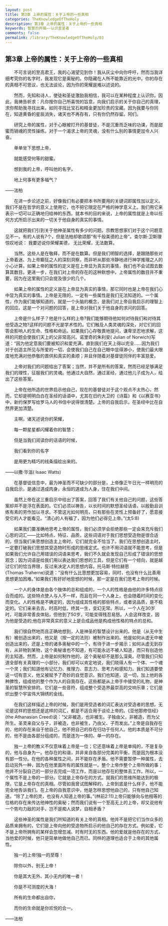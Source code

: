 ```yaml
---
layout: post
title: 第3章 上帝的属性：关于上帝的一些真相
categories: TheKnowledgeOfTheHoly
description: 第3章 上帝的属性：关于上帝的一些真相
keywords: 智慧的开端——认识至圣者
comments: false
permalink: /library/TheKnowledgeOfTheHoly/03
---
```


## 第3章 上帝的属性：关于上帝的一些真相

&emsp;&emsp;不可言说的至高君王，我的心渴望见到你！我从灰尘中向你呼吁，然而当我详细考究你的名字时，我发现它是奥秘的。你隐藏在人所不能靠近的光中。你的存在的真相不可思议，也无法谈论，因为你的荣耀是难以述说的。

&emsp;&emsp;然而，先知和诗人，使徒和圣徒激励我相信，我可以在某种程度上认识你。因此，我祷告祈求：凡你按你自己所喜悦的旨意，向我们启示的关于你自己的真理，求你帮助我寻找出来，如同寻找比宝石和精金更加珍贵的宝藏。因为我要与你同在，知道黄昏的星辰消失，诸天也不再存有，只有你仍然存留。阿们。

&emsp;&emsp;研究上帝的属性，对于心眼被打开的基督徒，不是沉重而乏味的功课，而是甜蜜而销魂的灵性操练。对于一个渴求上帝的灵魂，没有什么别的事情更加令人兴奋。

&emsp;&emsp;单单坐下思想上帝，

&emsp;&emsp;就能感受何等的甜蜜。

&emsp;&emsp;想到我的上帝，呼叫他的名字，

&emsp;&emsp;地上何事有更多福气？

——法柏

&emsp;&emsp;在进一步论述之前，好像我们有必要把本书所要用的关键词即属性加以定义。我们不是在哲学的意义上使用它，也不把它限定在严格的神学意义上。我们用它来表示一切可以正确地归给神的东西。就本书的目的来说，上帝的属性就是上帝以任何方式所启示出来的一切关于他自身的真实的事情。

&emsp;&emsp;这就把我们引到关于他神圣属性有多少的问题。宗教思想家们对于这个问题意见不一。有的人说有7个，但是法柏却歌颂那“有千般美德的上帝”。查尔斯·卫斯理惊叹地说：
我要述说你荣耀美德，
无比荣耀，无法数算。

&emsp;&emsp;当然，这些人是在敬拜，而不是在数算。但是我们明智的选择，是跟随那些对上帝着迷、为上帝癫狂之人的深刻洞察，而非听从那些冷静地进行神学推理之人的小心计算。如果上帝的属性的定义是在上帝显为真实的事情，我们也不会试图去数算其数目。更进一步，在我们对上帝的存在的这种默想中，上帝属性的数目并不重要，因为在这里我们只会提及很少的几个。

&emsp;&emsp;如果上帝的属性的定义是在上帝显为真实的事情，那它同时也是上帝在我们心中显为真实的事情。上帝是无限的，一定有一些属性是我们无法知道的。一个属性，作为我们能够知道的，就是一个头脑的概念，是我们对上帝自我启示的理智上的回应。这是一个对问题的回答，是上帝对我们关于他自身的求问的回答。

&emsp;&emsp;上帝是什么样子？他是什么样的上帝?我们能够期待他如何对待我们和对待其他受造之物?这样的问题不光是学术性的。它们触及人类灵魂的深处，对它们的回答会影响人的生命、性格和命运。如果我们心存敬畏地提问，谦卑坚忍地求解，这样的问题会使我们天上的父非常高兴。诺里奇的朱利安( Julian of Norwich)写道：“因为他定意我们要被知识和爱充满，直到我们在天上得以完全……因为我们对于创造主所见与所爱的一切，会使我们自己在自己眼中显得渺小，使我们最大限度地充满对他恭敬的畏供和真实的柔顺；并且伴随着对基督徒同伴的丰富慈爱。

&emsp;&emsp;上帝对我们的问题给出了答案；当然，并不是所有的答案，然而已经足够满足我们的理性，征服我们的灵魂。他通过大自然，通过圣经，通过他儿子成为人，给出了这些答案。

&emsp;&emsp;上帝在他所造的世界启示他自己，现在的基督徒对于这个观点不太热心，然而，它却是明明白白在圣经的话语中，尤其在旧约大卫的《诗篇》和《以赛亚书》中，新约保罗写给罗马人的书信中说得很清楚。上帝的自我启示，在圣经中比在自然界更加清楚。

&emsp;&emsp;主啊，诸天述说你的荣耀，

&emsp;&emsp;每一颗星星都闪耀着你的智慧；

&emsp;&emsp;但是当我们阅读你的话语的时候，

&emsp;&emsp;我们看到你的名字

&emsp;&emsp;是用更为精巧的线条描绘出来的。

——以撒·华滋( Isaac Watts)

&emsp;&emsp;在基督徒信息中，最为神圣而不可缺少的部分是，上帝像正午日光一样明亮的自我启示，是通过道成肉身，永恒的道成为人身，住在我们中间。

&emsp;&emsp;虽然上帝在这三重启示中给出了答案，回答了我们有关他自己的问题，这些答案却并不是浮在表面的。它们必须以祷告，以长时间的默想圣经话语，以殷勤且训练有素的劳作加以寻求。不管这光如何明亮，只有那些在灵性上预备好了，愿意接受它的人才能看见。“清心的人有福了，因为他们必得见上帝。”(太5:8)

&emsp;&emsp;如果我们要准确地思考上帝的属性，我们必须学会拒绝那些一定会来充斥我们心思的词汇——比如特点、特征、品质，这些词语对于我们思想受造物是很合适的，但当我们来思想创造主上帝时，它们就完全不恰当了。我们在思想创造主时，一定要打破我们思想其受造物时形成的思维定式。也许不用词语就不能思考，但是如果我们允许自己用错误的词语来思考，我们不久就会发现自己形成了错误的思想观念；因为词语是给我们用以表达我们思想的工具，但是它们有一个倾向，就是越过它们的恰当界限，反过来决定人的思想内容。托马斯·特拉赫恩(Thomas Traherne)说道：“没有什么比思想更加容易，同时，也没有什么比善用思想更加困难。”如果我们有好好地思想的时候，那一定是在我们思考上帝的时候。

&emsp;&emsp;一个人的身体是由各个肢体的总和组成的，一个人的性格是由他的许多特点综合而成的。这些特点使人与人不一样，而且在同一个人身上，也会随着时间的变化而变化。人的性格是不确定的，因为组成其性格的那些特点，或者说品质，是不稳定的。它们来来去去，时高时低，终其一生，变幻无常。所以，一个人在30岁时，可能非常善良体贴，但他到了50岁，可能变得残忍易怒。人会这样改变，因为他是受造的;他在非常真实的意义上是合成品他是构成他性格的特点的总和。

&emsp;&emsp;我们很自然地而且正确地想到，人是神圣的智慧设计出来的。他是（从无中生有）被创造出来的，他又是（按一定的法则）被制作出来的。他是如何从虚无中被创造出来的，还是上帝的诸多奥秘中的一个，有待于进一步揭示；如何从虚无到存有，从非物到某物，这个奥秘谁也不知道，有可能永远不被人知道，而只有创造他的主知道。然而，上帝是如何制作他的，这个奥秘却不是那么深奥。尽管我们只知道全部有关真理的一小部分，我们却可以肯定地说，我们晓得人有一个体、一个魂一个灵；我们知道他有记忆力、推理力、意志力、思考力和感知力。我们知道要使这一切有意义，他又被赋予了奇妙的自觉意识。我们也知道，这一切，加上他的各种脾性，组成他的整个作为人的自我存在。这些都是从上帝手中接受的礼物，是神圣的智慧所安排的。它们是一些音符，组成整个受造界最崇高的交响乐章；它们是织出整个宇宙伟大锦绣的金线。

&emsp;&emsp;在我们这样描述上帝的时候，我们是用受造者的词汇表达对受造者的思想。无论是这样的思想还是这样的词汇，都是不适合用于谈论上帝的。《亚他那修信经》(the Athanasian Creed)说：“父非被造，也非被生。子独由父，非被造，而为父所生。圣灵来自父与子，非被造，也非被生，乃由父、子而发出。”上帝是自我存在的，他的存在来自于他自己，他不把自己的存在归功于任何人。他的本质是不可分的，他不是由各部分组成的，而是连为一体的、单一的存在。

&emsp;&emsp;独一上帝的教义不仅意味着上帝是一位；它还意味着上帝是单纯的，不是复杂的，他与自身为一。他存在的和谐，并非来自各部分完美的平衡，而是因为根本没有部一性分。在他的各种属性之间，并不能存在矛盾。他不需要暂停一种属性，去启动另外一种，因为在他里面所有的属性就是一。整个上帝作整个上帝所做的事；他并不分裂自己的一部分去完成一项工作，而是以他存在的整体去工作。所以，一个属性不是上帝的一部分。它就是上帝存在的方式。就我们的思维所能达到的极限，它是上帝存在的真相。尽管如我曾试图解释的，上帝到底是什么样子，他不能完全地告诉我们。在上帝的自我意识中，他是怎样思想他自己的，只有他自己知道。“除了上帝的灵，也没有人知道上帝的事。”(林前2:11)上帝只能够向与他相等的位格的存在来传达他神性的奥秘；然而我们说有一个至高无上的上帝，却又说他有一个势均力敌的对手，岂不是痴人说梦，自相矛盾？

&emsp;&emsp;这些神圣的属性是我们所知道的有关上帝的真相。他并不是把它们当作众多的品质来拥有的，它们是上帝向他的受造物所启示的他自己的存在方式。例如爱，它不是上帝所拥有的某样会忽增忽减、时有时无的东西。他的爱就是他存在的方式，当他爱的时候，他只是简单地做他自己而已。同样的道理也适合于上帝的其他属性。

&emsp;&emsp;独一的上帝!独一的至尊！

&emsp;&emsp;除你以外，别无上帝！

&emsp;&emsp;你是其大无外、其小无内的唯一者！

&emsp;&emsp;你是不可测度的大海！

&emsp;&emsp;所有的生命都出自你，

&emsp;&emsp;而你的生命就是你欢悦的合一。

——法柏
